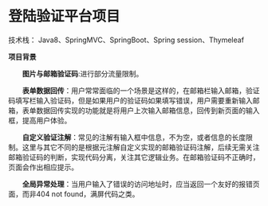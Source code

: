 # 登陆验证平台项目
技术栈： Java8、SpringMVC、SpringBoot、Spring session、Thymeleaf

**项目背景**

　　**图片与邮箱验证码**:进行部分流量限制。

　　**表单数据回传**：用户常常面临的一个场景是这样的，在邮箱栏输入邮箱，验证码填写栏输入验证码，但是如果用户的验证码如果填写错误，用户需要重新输入邮箱，表单数据回传实现的功能就是将用户上次输入邮箱信息，回传到新页面的输入框，提高用户体验。

　　**自定义验证注解**：常见的注解有输入框中信息，不为空，或者信息的长度限制。这里与其它不同的是根据元注解自定义实现的邮箱验证码注解，后续无需关注邮箱验证码的判断，实现代码分离，关注其它逻辑业务。在邮箱验证码不正确时，页面会作出相应提示。

　　**全局异常处理**：当用户输入了错误的访问地址时，应当返回一个友好的报错页面，而非404 not found，满屏代码之类。

